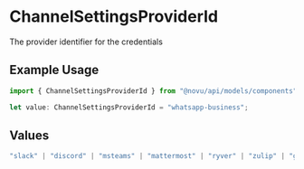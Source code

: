 # ChannelSettingsProviderId

The provider identifier for the credentials

## Example Usage

```typescript
import { ChannelSettingsProviderId } from "@novu/api/models/components";

let value: ChannelSettingsProviderId = "whatsapp-business";
```

## Values

```typescript
"slack" | "discord" | "msteams" | "mattermost" | "ryver" | "zulip" | "grafana-on-call" | "getstream" | "rocket-chat" | "whatsapp-business" | "fcm" | "apns" | "expo" | "one-signal" | "pushpad" | "push-webhook" | "pusher-beams"
```